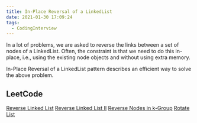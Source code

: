 ```yaml
---
title: In-Place Reversal of a LinkedList
date: 2021-01-30 17:09:24
tags:
  - CodingInterview
---
```

In a lot of problems, we are asked to reverse the links between a set of nodes of a LinkedList. Often, the constraint is that we need to do this in-place, i.e., using the existing node objects and without using extra memory.

In-Place Reversal of a LinkedList pattern describes an efficient way to solve the above problem.

## LeetCode
[Reverse Linked List](https://leetcode.com/problems/reverse-linked-list/)
[Reverse Linked List II](https://leetcode.com/problems/reverse-linked-list-ii/)
[Reverse Nodes in k-Group](https://leetcode.com/problems/reverse-nodes-in-k-group/)
[Rotate List](https://leetcode.com/problems/rotate-list/)
